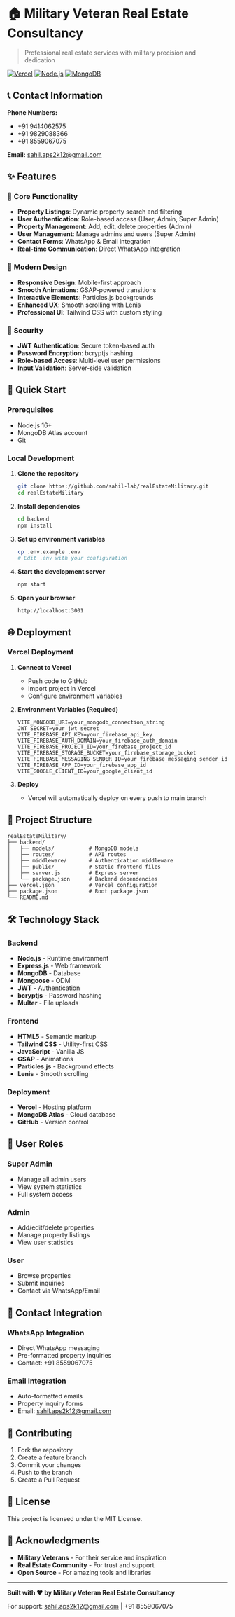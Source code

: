 # 🏠 Military Veteran Real Estate Consultancy

> Professional real estate services with military precision and dedication

[![Vercel](https://therealsujitk-vercel-badge.vercel.app/?app=military-veteran-real-estate)](https://military-veteran-real-estate.vercel.app)
[![Node.js](https://img.shields.io/badge/Node.js-16+-green.svg)](https://nodejs.org/)
[![MongoDB](https://img.shields.io/badge/MongoDB-Atlas-green.svg)](https://www.mongodb.com/)

## 📞 Contact Information

**Phone Numbers:**
- +91 9414062575
- +91 9829088366  
- +91 8559067075

**Email:** sahil.aps2k12@gmail.com

## ✨ Features

### 🎯 **Core Functionality**
- **Property Listings**: Dynamic property search and filtering
- **User Authentication**: Role-based access (User, Admin, Super Admin)
- **Property Management**: Add, edit, delete properties (Admin)
- **User Management**: Manage admins and users (Super Admin)
- **Contact Forms**: WhatsApp & Email integration
- **Real-time Communication**: Direct WhatsApp integration

### 🎨 **Modern Design**
- **Responsive Design**: Mobile-first approach
- **Smooth Animations**: GSAP-powered transitions
- **Interactive Elements**: Particles.js backgrounds
- **Enhanced UX**: Smooth scrolling with Lenis
- **Professional UI**: Tailwind CSS with custom styling

### 🔐 **Security**
- **JWT Authentication**: Secure token-based auth
- **Password Encryption**: bcryptjs hashing
- **Role-based Access**: Multi-level user permissions
- **Input Validation**: Server-side validation

## 🚀 Quick Start

### Prerequisites
- Node.js 16+
- MongoDB Atlas account
- Git

### Local Development

1. **Clone the repository**
   ```bash
   git clone https://github.com/sahil-lab/realEstateMilitary.git
   cd realEstateMilitary
   ```

2. **Install dependencies**
   ```bash
   cd backend
   npm install
   ```

3. **Set up environment variables**
   ```bash
   cp .env.example .env
   # Edit .env with your configuration
   ```

4. **Start the development server**
   ```bash
   npm start
   ```

5. **Open your browser**
   ```
   http://localhost:3001
   ```

## 🌐 Deployment

### Vercel Deployment

1. **Connect to Vercel**
   - Push code to GitHub
   - Import project in Vercel
   - Configure environment variables

2. **Environment Variables (Required)**
   ```
   VITE_MONGODB_URI=your_mongodb_connection_string
   JWT_SECRET=your_jwt_secret
   VITE_FIREBASE_API_KEY=your_firebase_api_key
   VITE_FIREBASE_AUTH_DOMAIN=your_firebase_auth_domain
   VITE_FIREBASE_PROJECT_ID=your_firebase_project_id
   VITE_FIREBASE_STORAGE_BUCKET=your_firebase_storage_bucket
   VITE_FIREBASE_MESSAGING_SENDER_ID=your_firebase_messaging_sender_id
   VITE_FIREBASE_APP_ID=your_firebase_app_id
   VITE_GOOGLE_CLIENT_ID=your_google_client_id
   ```

3. **Deploy**
   - Vercel will automatically deploy on every push to main branch

## 📁 Project Structure

```
realEstateMilitary/
├── backend/
│   ├── models/           # MongoDB models
│   ├── routes/           # API routes
│   ├── middleware/       # Authentication middleware
│   ├── public/           # Static frontend files
│   ├── server.js         # Express server
│   └── package.json      # Backend dependencies
├── vercel.json           # Vercel configuration
├── package.json          # Root package.json
└── README.md
```

## 🛠️ Technology Stack

### **Backend**
- **Node.js** - Runtime environment
- **Express.js** - Web framework
- **MongoDB** - Database
- **Mongoose** - ODM
- **JWT** - Authentication
- **bcryptjs** - Password hashing
- **Multer** - File uploads

### **Frontend**
- **HTML5** - Semantic markup
- **Tailwind CSS** - Utility-first CSS
- **JavaScript** - Vanilla JS
- **GSAP** - Animations
- **Particles.js** - Background effects
- **Lenis** - Smooth scrolling

### **Deployment**
- **Vercel** - Hosting platform
- **MongoDB Atlas** - Cloud database
- **GitHub** - Version control

## 👥 User Roles

### **Super Admin**
- Manage all admin users
- View system statistics
- Full system access

### **Admin**
- Add/edit/delete properties
- Manage property listings
- View user statistics

### **User**
- Browse properties
- Submit inquiries
- Contact via WhatsApp/Email

## 📱 Contact Integration

### **WhatsApp Integration**
- Direct WhatsApp messaging
- Pre-formatted property inquiries
- Contact: +91 8559067075

### **Email Integration**
- Auto-formatted emails
- Property inquiry forms
- Email: sahil.aps2k12@gmail.com

## 🤝 Contributing

1. Fork the repository
2. Create a feature branch
3. Commit your changes
4. Push to the branch
5. Create a Pull Request

## 📄 License

This project is licensed under the MIT License.

## 🙏 Acknowledgments

- **Military Veterans** - For their service and inspiration
- **Real Estate Community** - For trust and support
- **Open Source** - For amazing tools and libraries

---

**Built with ❤️ by Military Veteran Real Estate Consultancy**

For support: sahil.aps2k12@gmail.com | +91 8559067075 
